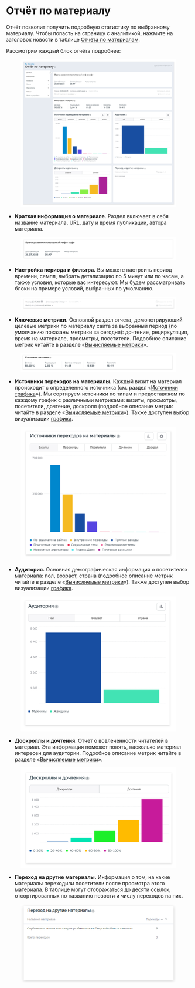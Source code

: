 # Отчёт по материалу

Отчёт позволит получить подробную статистику по выбранному материалу. Чтобы попасть на страницу с аналитикой, нажмите на заголовок новости в таблице [Отчёта по материалам](otchyot-po-materialam.md).

Рассмотрим каждый блок отчёта подробнее:

<figure><img src="../../../.gitbook/assets/1 (7).png" alt=""><figcaption></figcaption></figure>

* **Краткая информация о материале**. Раздел включает в себя название материала, URL, дату и время публикации, автора материала.

<figure><img src="../../../.gitbook/assets/2 (9).png" alt=""><figcaption></figcaption></figure>

* **Настройка периода и фильтра.** Вы можете настроить период времени, семпл, выбрать детализацию по 5 минут или по часам, а также условия, которые вас интересуют. Мы будем рассматривать блоки на примере условий, выбранных по умолчанию.

<figure><img src="../../../.gitbook/assets/3 (8).png" alt=""><figcaption></figcaption></figure>

* **Ключевые метрики.** Основной раздел отчета, демонстрирующий целевые метрики по материалу сайта за выбранный период (по умолчанию показаны метрики за сегодня): дочтение, рециркуляция, время на материале, просмотры, посетители. Подробное описание метрик читайте в разделе «[Вычисляемые метрики](../../metriki-analitiki/vychislyaemye-metriki.md)».

<figure><img src="../../../.gitbook/assets/4 (7).png" alt=""><figcaption></figcaption></figure>

* **Источники переходов на материалы.** Каждый визит на материал происходит с определенного источника (см. раздел «[Источники трафика](../bazovye-otchety/istochniki.md)»). Мы сортируем источники по типам и предоставляем по каждому график с различными метриками: визиты, просмотры, посетители, дочтение, доскролл (подробное описание метрик читайте в разделе «[Вычисляемые метрики](../../metriki-analitiki/vychislyaemye-metriki.md)»). Также доступен выбор визуализации [графика](../../instrumenty-analitiki/grafiki-i-tablicy.md).

<figure><img src="../../../.gitbook/assets/5 (6).png" alt=""><figcaption></figcaption></figure>

* **Аудитория.** Основная демографическая информация о посетителях материала: пол, возраст, страна (подробное описание метрик читайте в разделе «[Вычисляемые метрики](../../metriki-analitiki/vychislyaemye-metriki.md)»). Также доступен выбор визуализации [графика](../../instrumenty-analitiki/grafiki-i-tablicy.md).

<figure><img src="../../../.gitbook/assets/6 (5).png" alt=""><figcaption></figcaption></figure>

* **Доскроллы и дочтения**. Отчет о вовлеченности читателей в материал. Эта информация поможет понять, насколько материал интересен для аудитории. Подробное описание метрик читайте в разделе «[Вычисляемые метрики](../../metriki-analitiki/vychislyaemye-metriki.md)».

<figure><img src="../../../.gitbook/assets/7.webp" alt=""><figcaption></figcaption></figure>

* **Переход на другие материалы.** Информация о том, на какие материалы переходили посетители после просмотра этого материала. В таблице могут отображаться до десяти ссылок, отсортированных по названию новости и числу переходов на них.

<figure><img src="../../../.gitbook/assets/8 (2).png" alt=""><figcaption></figcaption></figure>
